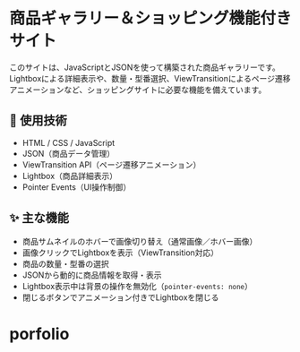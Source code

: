 # 商品ギャラリー＆ショッピング機能付きサイト

このサイトは、JavaScriptとJSONを使って構築された商品ギャラリーです。Lightboxによる詳細表示や、数量・型番選択、ViewTransitionによるページ遷移アニメーションなど、ショッピングサイトに必要な機能を備えています。

## 🔧 使用技術

- HTML / CSS / JavaScript
- JSON（商品データ管理）
- ViewTransition API（ページ遷移アニメーション）
- Lightbox（商品詳細表示）
- Pointer Events（UI操作制御）

## ✨ 主な機能

- 商品サムネイルのホバーで画像切り替え（通常画像／ホバー画像）
- 画像クリックでLightboxを表示（ViewTransition対応）
- 商品の数量・型番の選択
- JSONから動的に商品情報を取得・表示
- Lightbox表示中は背景の操作を無効化（`pointer-events: none`）
- 閉じるボタンでアニメーション付きでLightboxを閉じる

# porfolio

